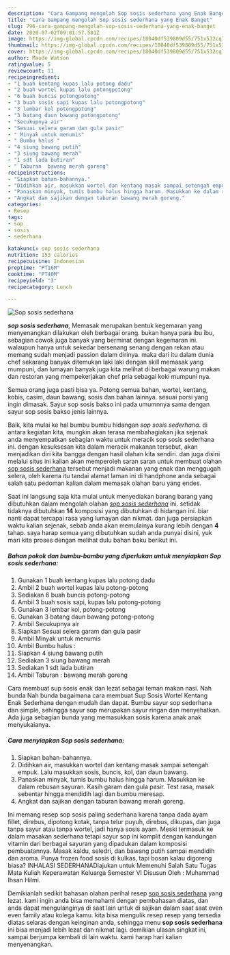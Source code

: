 ```yaml
---
description: "Cara Gampang mengolah Sop sosis sederhana yang Enak Banget"
title: "Cara Gampang mengolah Sop sosis sederhana yang Enak Banget"
slug: 796-cara-gampang-mengolah-sop-sosis-sederhana-yang-enak-banget
date: 2020-07-02T09:01:57.501Z
image: https://img-global.cpcdn.com/recipes/18040df539809d55/751x532cq70/sop-sosis-sederhana-foto-resep-utama.jpg
thumbnail: https://img-global.cpcdn.com/recipes/18040df539809d55/751x532cq70/sop-sosis-sederhana-foto-resep-utama.jpg
cover: https://img-global.cpcdn.com/recipes/18040df539809d55/751x532cq70/sop-sosis-sederhana-foto-resep-utama.jpg
author: Maude Watson
ratingvalue: 5
reviewcount: 11
recipeingredient:
- "1 buah kentang kupas lalu potong dadu"
- "2 buah wortel kupas lalu potongpotong"
- "6 buah buncis potongpotong"
- "3 buah sosis sapi kupas lalu potongpotong"
- "3 lembar kol potongpotong"
- "3 batang daun bawang potongpotong"
- "Secukupnya air"
- "Sesuai selera garam dan gula pasir"
- " Minyak untuk menumis"
- " Bumbu halus "
- "4 siung bawang putih"
- "3 siung bawang merah"
- "1 sdt lada butiran"
- " Taburan  bawang merah goreng"
recipeinstructions:
- "Siapkan bahan-bahannya."
- "Didihkan air, masukkan wortel dan kentang masak sampai setengah empuk. Lalu masukkan sosis, buncis, kol, dan daun bawang."
- "Panaskan minyak, tumis bumbu halus hingga harum. Masukkan ke dalam rebusan sayuran. Kasih garam dan gula pasir. Test rasa, masak sebentar hingga mendidih lagi dan bumbu meresap."
- "Angkat dan sajikan dengan taburan bawang merah goreng."
categories:
- Resep
tags:
- sop
- sosis
- sederhana

katakunci: sop sosis sederhana 
nutrition: 153 calories
recipecuisine: Indonesian
preptime: "PT16M"
cooktime: "PT40M"
recipeyield: "3"
recipecategory: Lunch

---
```



![Sop sosis sederhana](https://img-global.cpcdn.com/recipes/18040df539809d55/751x532cq70/sop-sosis-sederhana-foto-resep-utama.jpg)

<b><i>sop sosis sederhana</i></b>, Memasak merupakan bentuk kegemaran yang menyenangkan dilakukan oleh berbagai orang. bukan hanya para ibu ibu, sebagian cowok juga banyak yang berminat dengan kegemaran ini. walaupun hanya untuk sekedar bersenang senang dengan rekan atau memang sudah menjadi passion dalam dirinya. maka dari itu dalam dunia chef sekarang banyak ditemukan laki laki dengan skill memasak yang mumpuni, dan lumayan banyak juga kita melihat di berbagai warung makan dan restoran yang mempekerjakan chef pria sebagai koki mumpuni nya.

Semua orang juga pasti bisa ya. Potong semua bahan, wortel, kentang, kobis, casim, daun bawang, sosis dan bahan lainnya. sesuai porsi yang ingin dimasak. Sayur sop sosis bakso ini pada umumnnya sama dengan sayur sop sosis bakso jenis lainnya.

Baik, kita mulai ke hal bumbu bumbu hidangan <i>sop sosis sederhana</i>. di antara kegiatan kita, mungkin akan terasa membahagiakan jika sejenak anda menyempatkan sebagian waktu untuk meracik sop sosis sederhana ini. dengan kesuksesan kita dalam meracik makanan tersebut, akan menjadikan diri kita bangga dengan hasil olahan kita sendiri. dan juga disini melalui situs ini kalian akan memperoleh saran saran untuk membuat olahan <u>sop sosis sederhana</u> tersebut menjadi makanan yang enak dan menggugah selera, oleh karena itu tandai alamat laman ini di handphone anda sebagai salah satu pedoman kalian dalam memasak olahan baru yang endes.


Saat ini langsung saja kita mulai untuk menyediakan barang barang yang dibutuhkan dalam mengolah olahan <u><i>sop sosis sederhana</i></u> ini. setidak tidaknya dibutuhkan <b>14</b> komposisi yang dibutuhkan di hidangan ini. biar nanti dapat tercapai rasa yang lumayan dan nikmat. dan juga persiapkan waktu kalian sejenak, sebab anda akan memulainya kurang lebih dengan <b>4</b> tahap. saya harap semua yang dibutuhkan sudah anda punyai disini, yuk mari kita proses dengan melihat dulu bahan baku berikut ini.

<!--inarticleads1-->

##### Bahan pokok dan bumbu-bumbu yang diperlukan untuk menyiapkan Sop sosis sederhana:

1. Gunakan 1 buah kentang kupas lalu potong dadu
1. Ambil 2 buah wortel kupas lalu potong-potong
1. Sediakan 6 buah buncis potong-potong
1. Ambil 3 buah sosis sapi, kupas lalu potong-potong
1. Gunakan 3 lembar kol, potong-potong
1. Gunakan 3 batang daun bawang potong-potong
1. Ambil Secukupnya air
1. Siapkan Sesuai selera garam dan gula pasir
1. Ambil  Minyak untuk menumis
1. Ambil  Bumbu halus :
1. Siapkan 4 siung bawang putih
1. Sediakan 3 siung bawang merah
1. Sediakan 1 sdt lada butiran
1. Ambil  Taburan : bawang merah goreng


Cara membuat sup sosis enak dan lezat sebagai teman makan nasi. Nah bunda Nah bunda bagaimana cara membuat Sup Sosis Wortel Kentang Enak Sederhana dengan mudah dan dapat. Bumbu sayur sop sederhana dan simple, sehingga sayur sop merupakan sayur ringan dan menyehatkan. Ada juga sebagian bunda yang memasukkan sosis karena anak anak menyukaianya. 

<!--inarticleads2-->

##### Cara menyiapkan Sop sosis sederhana:

1. Siapkan bahan-bahannya.
1. Didihkan air, masukkan wortel dan kentang masak sampai setengah empuk. Lalu masukkan sosis, buncis, kol, dan daun bawang.
1. Panaskan minyak, tumis bumbu halus hingga harum. Masukkan ke dalam rebusan sayuran. Kasih garam dan gula pasir. Test rasa, masak sebentar hingga mendidih lagi dan bumbu meresap.
1. Angkat dan sajikan dengan taburan bawang merah goreng.


Ini memang resep sop sosis paling sederhana karena tanpa dada ayam fillet, direbus, dipotong kotak, tanpa telur puyuh, direbus, dikupas, dan juga tanpa sayur atau tanpa wortel, jadi hanya sosis ayam. Meski termasuk ke dalam masakan sederhana tetapi sayur sop ini komplit dengan kandungan vitamin dari berbagai sayuran yang dipadukan dalam komposisi pembuatannya. Masak kaldu, seledri, dan bawang putih sampai mendidih dan aroma. Punya frozen food sosis di kulkas, tapi bosan kalau digoreng biasa? INHALASI SEDERHANADiajukan untuk Memenuhi Salah Satu Tugas Mata Kuliah Keperawatan Keluarga Semester VI Disusun Oleh : Muhammad Ihsan Hilmi. 

Demikianlah sedikit bahasan olahan perihal resep <u>sop sosis sederhana</u> yang lezat. kami ingin anda bisa memahami dengan pembahasan diatas, dan anda dapat mengulanginya di saat lain untuk di sajikan dalam saat saat even even family atau kolega kamu. kita bisa mengulik resep resep yang tersedia diatas selaras dengan keinginan anda, sehingga menu <b>sop sosis sederhana</b> ini bisa menjadi lebih lezat dan nikmat lagi. demikian ulasan singkat ini, sampai berjumpa kembali di lain waktu. kami harap hari kalian menyenangkan.
